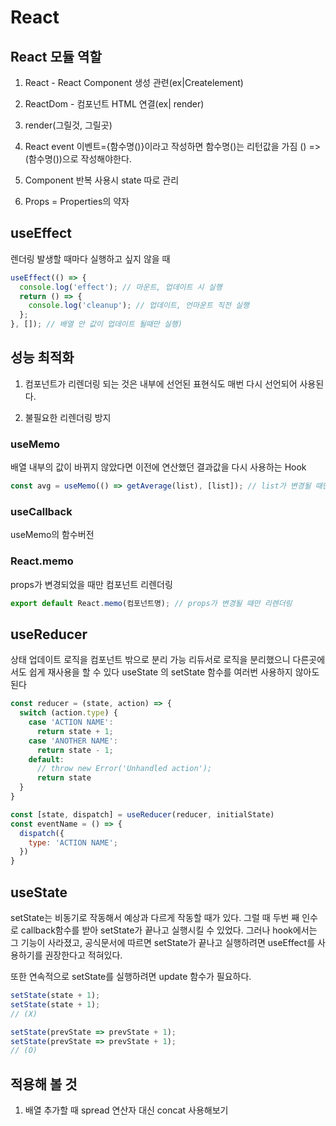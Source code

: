 # React

## React 모듈 역할

1. React - React Component 생성 관련(ex|Createlement)

2. ReactDom - 컴포넌트 HTML 연결(ex| render)

3. render(그릴것, 그릴곳)

4. React event 이벤트={함수명()}이라고 작성하면 함수명()는 리턴값을 가짐 () => (함수명())으로 작성해야한다.

5. Component 반복 사용시 state 따로 관리

6. Props = Properties의 약자

## useEffect

렌더링 발생할 때마다 실행하고 싶지 않을 때

```js
useEffect(() => {
  console.log('effect'); // 마운트, 업데이트 시 실행
  return () => {
    console.log('cleanup'); // 업데이트, 언마운트 직전 실행
  };
}, []); // 배열 안 값이 업데이트 될때만 실행)
```

## 성능 최적화

1. 컴포넌트가 리렌더링 되는 것은 내부에 선언된 표현식도 매번 다시 선언되어 사용된다.

2. 불필요한 리렌더링 방지

### useMemo

배열 내부의 값이 바뀌지 않았다면 이전에 연산했던 결과값을 다시 사용하는 Hook

```js
const avg = useMemo(() => getAverage(list), [list]); // list가 변경될 때만 리렌더링
```

### useCallback

useMemo의 함수버전

### React.memo

props가 변경되었을 때만 컴포넌트 리렌더링

```js
export default React.memo(컴포넌트명); // props가 변경될 때만 리렌더링
```

## useReducer

상태 업데이트 로직을 컴포넌트 밖으로 분리 가능
리듀서로 로직을 분리했으니 다른곳에서도 쉽게 재사용을 할 수 있다
useState 의 setState 함수를 여러번 사용하지 않아도 된다

```js
const reducer = (state, action) => {
  switch (action.type) {
    case 'ACTION NAME':
      return state + 1;
    case 'ANOTHER NAME':
      return state - 1;
    default:
      // throw new Error('Unhandled action');
      return state
  }
}

const [state, dispatch] = useReducer(reducer, initialState)
const eventName = () => {
  dispatch({
    type: 'ACTION NAME';
  })
}
```

## useState

setState는 비동기로 작동해서 예상과 다르게 작동할 때가 있다. 그럴 때 두번 째 인수로 callback함수를 받아 setState가 끝나고 실행시킬 수 있었다.
그러나 hook에서는 그 기능이 사라졌고, 공식문서에 따르면 setState가 끝나고 실행하려면 useEffect를 사용하기를 권장한다고 적혀있다.

또한 연속적으로 setState를 실행하려면 update 함수가 필요하다.

```js
setState(state + 1);
setState(state + 1);
// (X)

setState(prevState => prevState + 1);
setState(prevState => prevState + 1);
// (O)
```

## 적용해 볼 것

1. 배열 추가할 때 spread 연산자 대신 concat 사용해보기
